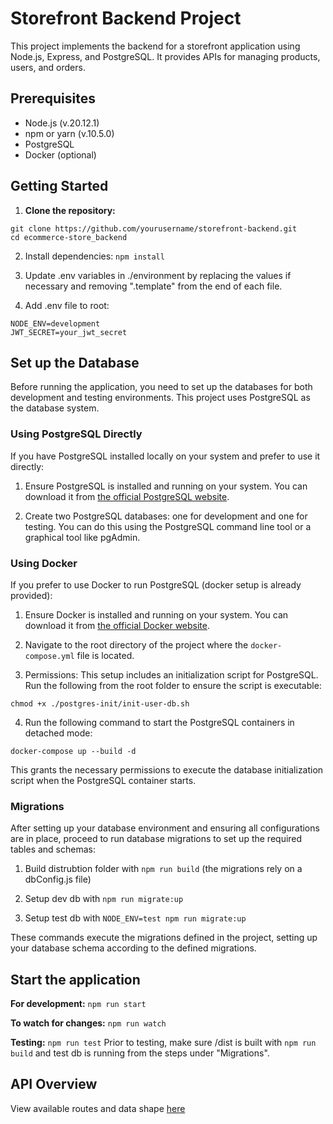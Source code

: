 # Storefront Backend Project

This project implements the backend for a storefront application using Node.js, Express, and PostgreSQL. It provides APIs for managing products, users, and orders.

## Prerequisites

- Node.js (v.20.12.1)
- npm or yarn (v.10.5.0)
- PostgreSQL
- Docker (optional)

## Getting Started

1. **Clone the repository:**

```
git clone https://github.com/yourusername/storefront-backend.git
cd ecommerce-store_backend
```

2. Install dependencies: `npm install`

3. Update .env variables in ./environment by replacing the values if necessary and removing ".template" from the end of each file.

4. Add .env file to root: 

```
NODE_ENV=development
JWT_SECRET=your_jwt_secret
```

## Set up the Database

Before running the application, you need to set up the databases for both development and testing environments. This project uses PostgreSQL as the database system.

### Using PostgreSQL Directly

If you have PostgreSQL installed locally on your system and prefer to use it directly:

1. Ensure PostgreSQL is installed and running on your system. You can download it from [the official PostgreSQL website](https://www.postgresql.org/download/).

2. Create two PostgreSQL databases: one for development and one for testing. You can do this using the PostgreSQL command line tool or a graphical tool like pgAdmin.

### Using Docker

If you prefer to use Docker to run PostgreSQL (docker setup is already provided):

1. Ensure Docker is installed and running on your system. You can download it from [the official Docker website](https://www.docker.com/products/docker-desktop).

2. Navigate to the root directory of the project where the `docker-compose.yml` file is located.

3. Permissions: This setup includes an initialization script for PostgreSQL. Run the following from the root folder to ensure the script is executable:

```
chmod +x ./postgres-init/init-user-db.sh
```

4. Run the following command to start the PostgreSQL containers in detached mode:

```
docker-compose up --build -d
```

This grants the necessary permissions to execute the database initialization script when the PostgreSQL container starts.

### Migrations

After setting up your database environment and ensuring all configurations are in place, proceed to run database migrations to set up the required tables and schemas:

1. Build distrubtion folder with `npm run build` (the migrations rely on a dbConfig.js file)

2. Setup dev db with `npm run migrate:up`

3. Setup test db with `NODE_ENV=test npm run migrate:up`

These commands execute the migrations defined in the project, setting up your database schema according to the defined migrations.

## Start the application

**For development:**
`npm run start`

**To watch for changes:**
`npm run watch`

**Testing:**
`npm run test`
Prior to testing, make sure /dist is built with `npm run build` and test db is running from the steps under "Migrations". 

## API Overview
View available routes and data shape [here](API_REQUIREMENTS)